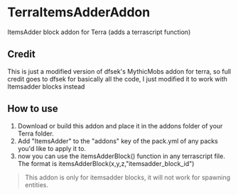 # TerraItemsAdderAddon
ItemsAdder block addon for Terra (adds a terrascript function)

## Credit
This is just a modified version of dfsek's MythicMobs addon for terra, so full credit goes to dfsek for basically all the code, I just modified it to work with Itemsadder blocks instead

## How to use
1. Download or build this addon and place it in the addons folder of your Terra folder.
2. Add "ItemsAdder" to the "addons" key of the pack.yml of any packs you'd like to apply it to.
3. now you can use the itemsAdderBlock() function in any terrascript file.
   The format is itemsAdderBlock(x,y,z,"itemsadder_block_id")
   
> This addon is only for itemsadder blocks, it will not work for spawning entities.
